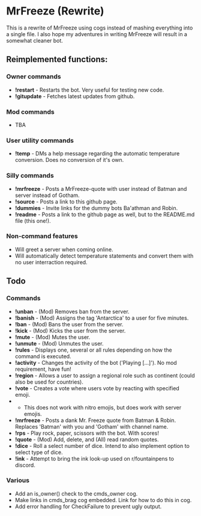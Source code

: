 # MrFreeze (Rewrite)
This is a rewrite of MrFreeze using cogs instead of mashing everything into a single file. I also hope my adventures in writing MrFreeze will result in a somewhat cleaner bot.

## Reimplemented functions:
### Owner commands
* **!restart**   - Restarts the bot. Very useful for testing new code.
* **!gitupdate** - Fetches latest updates from github.

### Mod commands
* TBA

### User utility commands
* **!temp**     - DMs a help message regarding the automatic temperature conversion. Does no conversion of it's own.

### Silly commands
* **!mrfreeze**  - Posts a MrFreeze-quote with user instead of Batman and server instead of Gotham.
* **!source**    - Posts a link to this github page.
* **!dummies**   - Invite links for the dummy bots Ba'athman and Robin.
* **!readme**    - Posts a link to the github page as well, but to the README.md file (this one!).

### Non-command features
* Will greet a server when coming online.
* Will automatically detect temperature statements and convert them with no user interraction required.

## Todo
### Commands
* **!unban**     - (Mod) Removes ban from the server.
* **!banish**    - (Mod) Assigns the tag 'Antarctica' to a user for five minutes.
* **!ban**       - (Mod) Bans the user from the server.
* **!kick**      - (Mod) Kicks the user from the server.
* **!mute**      - (Mod) Mutes the user.
* **!unmute**    - (Mod) Unmutes the user.
* **!rules**     - Displays one, several or all rules depending on how the command is executed.
* **!activity**  - Changes the activity of the bot ('Playing [...]'). No mod requirement, have fun!
* **!region**    - Allows a user to assign a regional role such as continent (could also be used for countries).
* **!vote**      - Creates a vote where users vote by reacting with specified emoji.
* * This does not work with nitro emojis, but does work with server emojis.
* **!mrfreeze**  - Posts a dank Mr. Freeze quote from Batman & Robin. Replaces 'Batman' with you and 'Gotham' with channel name.
* **!rps**       - Play rock, paper, scissors with the bot. With scores!
* **!quote**     - (Mod) Add, delete, and (All) read random quotes.
* **!dice**      - Roll a select number of dice. Intend to also implement option to select type of dice.
* **!ink**       - Attempt to bring the ink look-up used on r/fountainpens to discord.

### Various
* Add an is_owner() check to the cmds_owner cog.
* Make links in cmds_brag cog embedded. Link for how to do this in cog.
* Add error handling for CheckFailure to prevent ugly output.

